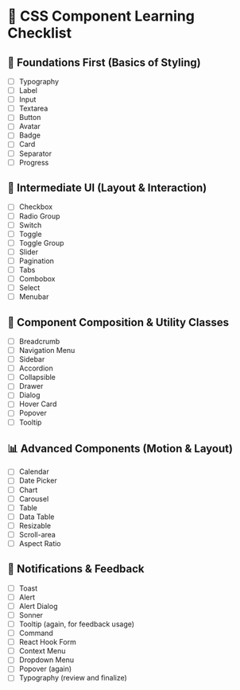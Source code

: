 # 🎨 CSS Component Learning Checklist

## 🧩 Foundations First (Basics of Styling)
- [ ] Typography
- [ ] Label
- [ ] Input
- [ ] Textarea
- [ ] Button
- [ ] Avatar
- [ ] Badge
- [ ] Card
- [ ] Separator
- [ ] Progress

## 🎯 Intermediate UI (Layout & Interaction)
- [ ] Checkbox
- [ ] Radio Group
- [ ] Switch
- [ ] Toggle
- [ ] Toggle Group
- [ ] Slider
- [ ] Pagination
- [ ] Tabs
- [ ] Combobox
- [ ] Select
- [ ] Menubar

## 🧱 Component Composition & Utility Classes
- [ ] Breadcrumb
- [ ] Navigation Menu
- [ ] Sidebar
- [ ] Accordion
- [ ] Collapsible
- [ ] Drawer
- [ ] Dialog
- [ ] Hover Card
- [ ] Popover
- [ ] Tooltip

## 📊 Advanced Components (Motion & Layout)
- [ ] Calendar
- [ ] Date Picker
- [ ] Chart
- [ ] Carousel
- [ ] Table
- [ ] Data Table
- [ ] Resizable
- [ ] Scroll-area
- [ ] Aspect Ratio

## 🔔 Notifications & Feedback
- [ ] Toast
- [ ] Alert
- [ ] Alert Dialog  
- [ ] Sonner
- [ ] Tooltip (again, for feedback usage)
- [ ] Command
- [ ] React Hook Form
- [ ] Context Menu
- [ ] Dropdown Menu
- [ ] Popover (again)
- [ ] Typography (review and finalize)
